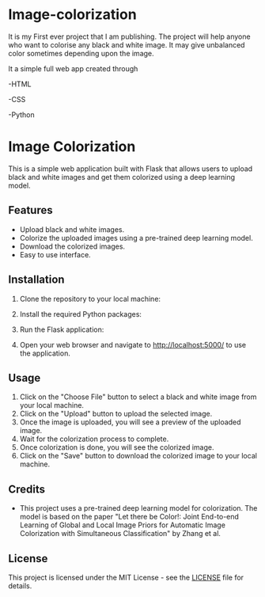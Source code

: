 # Image-colorization
It is my First ever project that I am publishing. The project will help anyone who want to colorise any black and white image.  It may give unbalanced color sometimes depending upon the image.


It a simple full web app created through

-HTML

-CSS

-Python

# Image Colorization

This is a simple web application built with Flask that allows users to upload black and white images and get them colorized using a deep learning model.

## Features

- Upload black and white images.
- Colorize the uploaded images using a pre-trained deep learning model.
- Download the colorized images.
- Easy to use interface.

## Installation

1. Clone the repository to your local machine:


2. Install the required Python packages:


3. Run the Flask application:


4. Open your web browser and navigate to [http://localhost:5000/](http://localhost:5000/) to use the application.

## Usage

1. Click on the "Choose File" button to select a black and white image from your local machine.
2. Click on the "Upload" button to upload the selected image.
3. Once the image is uploaded, you will see a preview of the uploaded image.
4. Wait for the colorization process to complete.
5. Once colorization is done, you will see the colorized image.
6. Click on the "Save" button to download the colorized image to your local machine.

## Credits

- This project uses a pre-trained deep learning model for colorization. The model is based on the paper "Let there be Color!: Joint End-to-end Learning of Global and Local Image Priors for Automatic Image Colorization with Simultaneous Classification" by Zhang et al.

## License

This project is licensed under the MIT License - see the [LICENSE](LICENSE) file for details.

